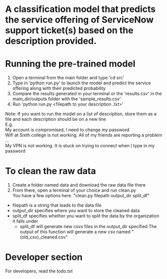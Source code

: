 # A classification model that predicts the service offering of ServiceNow support ticket(s) based on the description provided.

# Running the pre-trained model
1. Open a terminal from the main folder and type 'cd src'
2. Type in 'python run.py' to launch the model and predict the service offering along with their predicted probability
3. Compare the results generated in your terminal or the 'results.csv' in the main_dir/outputs folder with the 'sample_results.csv'
4. Run 'python run.py <filepath to your description .txt>'

Note: If you want to run the model on a list of description, store them as a file and each description should be on a new line <br>
E.g. <br>
My account is compromised, I need to change my password <br>
Wifi at Sixth college is not working. All of my friends are reporting a problem <br>
...<br>
My VPN is not working. It is stuck on trying to connect when I type in my password<br>


# To clean the raw data
1. Create a folder named data and download the raw data file there
2. From there, open a terminal of your choice and run clean.py <br>
You have a few options here. "clean.py filepath output_dir split_df"
- filepath is a string that leads to the data file
- output_dir specifies where you want to store the cleaned data
- split_df specifies whether you want to split the data by the organization it falls under
    - split_df will generate new csvs files in the output_dir specified
The output of this function will generate a new csv named "(old_csv)_cleaned.csv"

# Developer section
For developers, read the todo.txt
